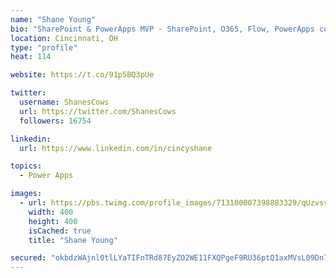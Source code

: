 ```yaml
---
name: "Shane Young"
bio: "SharePoint & PowerApps MVP - SharePoint, O365, Flow, PowerApps consulting? @PowerApps911 | Pure Snark? You found it."
location: Cincinnati, OH
type: "profile"
heat: 114

website: https://t.co/91p5BQ3pUe

twitter:
  username: ShanesCows
  url: https://twitter.com/ShanesCows
  followers: 16754

linkedin:
  url: https://www.linkedin.com/in/cincyshane

topics:
  - Power Apps

images:
  - url: https://pbs.twimg.com/profile_images/713100007398883329/qUzvsvQ3_400x400.jpg
    width: 400
    height: 400
    isCached: true
    title: "Shane Young"

secured: "okbdzWAjnl0tlLYaTIFnTRd87EyZO2WE11FXQPgeF9RU36ptQ1axMVsL09Dn7w3//ogYTV+cGejg1ZvJQFIH2FKXNayGj/LXZkAeqbwYB3952ASkKjT4okqbFvrIHc/cs08HsRsRjh9AOW3eMWe0Uv0+SqyvJEig7xLRR7+u74mLvsEweN+93eWh1GOVgIKR7diyxk2/vx5M2wgFZt0O9sXrm9sx+tZAJKkHrdIlBjFGoRKEXW22rIfUBhM5OS5mbqQTdusKqVRI4hUogykq1GNak6c2A+2f0By+TBnBWMOh+ASFtRdCW2ut6GbdxhyPde+McPSYx1QsCC91V97n58pLKJFr2o5xfSFbuK6KxaHcRq8HeP9WYVVc6IpsDuWBm+Aaqn5rbHE/2sDFz7feI8PiRcrl9zMww07qwnKVZaM=;wiHhHGzQ6mVIsOMMhw3lfg=="
---
```


